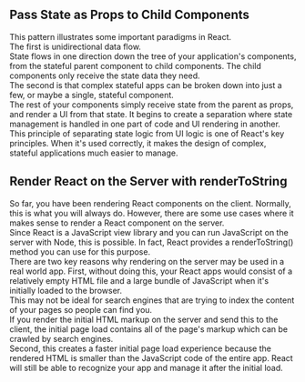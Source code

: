 ## Pass State as Props to Child Components

This pattern illustrates some important paradigms in React. \
The first is unidirectional data flow. \
State flows in one direction down the tree of your application's components, from the stateful parent component to child components.
The child components only receive the state data they need. \
The second is that complex stateful apps can be broken down into just a few, or maybe a single, stateful component. \
The rest of your components simply receive state from the parent as props, and render a UI from that state. It begins to create a separation where state management is handled in one part of code and UI rendering in another. \
This principle of separating state logic from UI logic is one of React's key principles. When it's used correctly, it makes the design of complex, stateful applications much easier to manage.

## Render React on the Server with renderToString

So far, you have been rendering React components on the client. Normally, this is what you will always do. However, there are some use cases where it makes sense to render a React component on the server. \
Since React is a JavaScript view library and you can run JavaScript on the server with Node, this is possible. In fact, React provides a renderToString() method you can use for this purpose. \
There are two key reasons why rendering on the server may be used in a real world app. First, without doing this, your React apps would consist of a relatively empty HTML file and a large bundle of JavaScript when it's initially loaded to the browser. \
This may not be ideal for search engines that are trying to index the content of your pages so people can find you. \
If you render the initial HTML markup on the server and send this to the client, the initial page load contains all of the page's markup which can be crawled by search engines. \
Second, this creates a faster initial page load experience because the rendered HTML is smaller than the JavaScript code of the entire app. React will still be able to recognize your app and manage it after the initial load.
